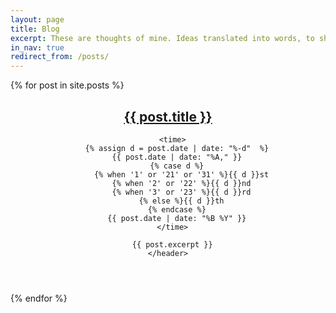```yaml
---
layout: page
title: Blog
excerpt: These are thoughts of mine. Ideas translated into words, to share with you the experiences I go through. It's all about the conversation.
in_nav: true
redirect_from: /posts/
---
```


{% for post in site.posts %}
  <article>
    <header class="post-header">
      <h2><a href="{{ post.url }}">{{ post.title }}</a></h2>

      <time>
        {% assign d = post.date | date: "%-d"  %}
        {{ post.date | date: "%A," }}
        {% case d %}
          {% when '1' or '21' or '31' %}{{ d }}st
          {% when '2' or '22' %}{{ d }}nd
          {% when '3' or '23' %}{{ d }}rd
          {% else %}{{ d }}th
        {% endcase %}
        {{ post.date | date: "%B %Y" }}
      </time>

      {{ post.excerpt }}
    </header>
  </article>
{% endfor %}
